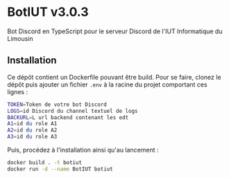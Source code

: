 # BotIUT v3.0.3

Bot Discord en TypeScript pour le serveur Discord de l'IUT Informatique du Limousin

## Installation

Ce dépôt contient un Dockerfile pouvant être build. Pour se faire, clonez le dépôt puis ajouter un fichier `.env` à la racine du projet comportant ces lignes :

```sh
TOKEN=Token de votre bot Discord
LOGS=id Discord du channel textuel de logs
BACKURL=L url backend contenant les edt
A1=id du role A1
A2=id du role A2
A3=id du role A3
```

Puis, procédez à l'installation ainsi qu'au lancement :

```sh
docker build . -t botiut
docker run -d --name BotIUT botiut
```
